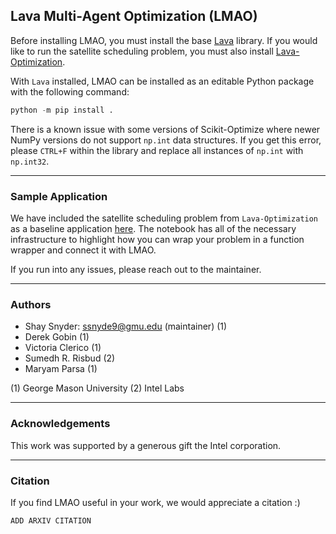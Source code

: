 ## **L**ava **M**ulti-**A**gent **O**ptimization (LMAO)

Before installing LMAO, you must install the base [Lava](https://github.com/lava-nc/lava) library. If you would like to run the satellite scheduling problem, you must also install [Lava-Optimization](https://github.com/lava-nc/lava-optimization).

With `Lava` installed, LMAO can be installed as an editable Python package with the following command:

```python
python -m pip install .
```

There is a known issue with some versions of Scikit-Optimize where newer NumPy versions do not support `np.int` data structures. If you get this error, please `CTRL+F` within the library and replace all instances of `np.int` with `np.int32`.

---

### Sample Application

We have included the satellite scheduling problem from `Lava-Optimization` as a baseline application [here](./notebooks/demo_01_satellite_scheduler.ipynb). The notebook has all of the necessary infrastructure to highlight how you can wrap your problem in a function wrapper and connect it with LMAO.

If you run into any issues, please reach out to the maintainer.

---

### Authors

- Shay Snyder: [ssnyde9@gmu.edu](ssmnyde9@gmu.edu) (maintainer) (1)
- Derek Gobin (1)
- Victoria Clerico (1)
- Sumedh R. Risbud (2)
- Maryam Parsa (1)

(1) George Mason University (2) Intel Labs

---

### Acknowledgements

This work was supported by a generous gift the Intel corporation.

---

### Citation

If you find LMAO useful in your work, we would appreciate a citation :\)

```text
ADD ARXIV CITATION
```

